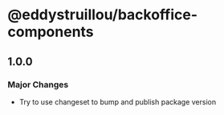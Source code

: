 # @eddystruillou/backoffice-components

## 1.0.0

### Major Changes

- Try to use changeset to bump and publish package version
